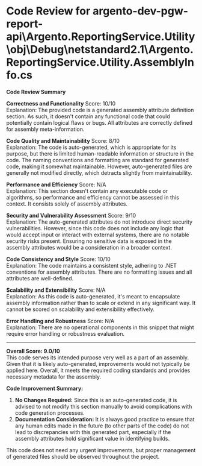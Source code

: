 # Code Review for argento-dev-pgw-report-api\Argento.ReportingService.Utility\obj\Debug\netstandard2.1\Argento.ReportingService.Utility.AssemblyInfo.cs

**Code Review Summary**

**Correctness and Functionality**
Score: 10/10  
Explanation: The provided code is a generated assembly attribute definition section. As such, it doesn't contain any functional code that could potentially contain logical flaws or bugs. All attributes are correctly defined for assembly meta-information.

**Code Quality and Maintainability**
Score: 8/10  
Explanation: The code is auto-generated, which is appropriate for its purpose, but there is limited human-readable information or structure in the code. The naming conventions and formatting are standard for generated code, making it somewhat maintainable. However, auto-generated files are generally not modified directly, which detracts slightly from maintainability.

**Performance and Efficiency**
Score: N/A  
Explanation: This section doesn't contain any executable code or algorithms, so performance and efficiency cannot be assessed in this context. It consists solely of assembly attributes.

**Security and Vulnerability Assessment**
Score: 9/10  
Explanation: The auto-generated attributes do not introduce direct security vulnerabilities. However, since this code does not include any logic that would accept input or interact with external systems, there are no notable security risks present. Ensuring no sensitive data is exposed in the assembly attributes would be a consideration in a broader context.

**Code Consistency and Style**
Score: 10/10  
Explanation: The code maintains a consistent style, adhering to .NET conventions for assembly attributes. There are no formatting issues and all attributes are well-defined.

**Scalability and Extensibility**
Score: N/A  
Explanation: As this code is auto-generated, it's meant to encapsulate assembly information rather than to scale or extend in any significant way. It cannot be scored on scalability and extensibility effectively.

**Error Handling and Robustness**
Score: N/A  
Explanation: There are no operational components in this snippet that might require error handling or robustness evaluation. 

________________________________________  
**Overall Score: 9.0/10**  
This code serves its intended purpose very well as a part of an assembly. Given that it is likely auto-generated, improvements would not typically be applied here. Overall, it meets the required coding standards and provides necessary metadata for the assembly.

**Code Improvement Summary:**
1. **No Changes Required:** Since this is an auto-generated code, it is advised to not modify this section manually to avoid complications with code generation processes.
2. **Documentation Consideration:** It is always good practice to ensure that any human edits made in the future (to other parts of the code) do not lead to discrepancies with this generated part, especially if the assembly attributes hold significant value in identifying builds. 

This code does not need any urgent improvements, but proper management of generated files should be observed throughout the project.